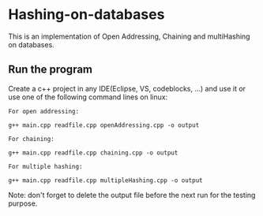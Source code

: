 # Hashing-on-databases
This is an implementation of Open Addressing, Chaining and multiHashing on databases.

## Run the program

Create a c++ project in any IDE(Eclipse, VS, codeblocks, ...) and use it or use one of the following command lines on linux:

    For open addressing:
```
g++ main.cpp readfile.cpp openAddressing.cpp -o output
```

    For chaining:
```
g++ main.cpp readfile.cpp chaining.cpp -o output
```

    For multiple hashing:
```
g++ main.cpp readfile.cpp multipleHashing.cpp -o output
```

Note: don't forget to delete the output file before the next run for the testing purpose.

